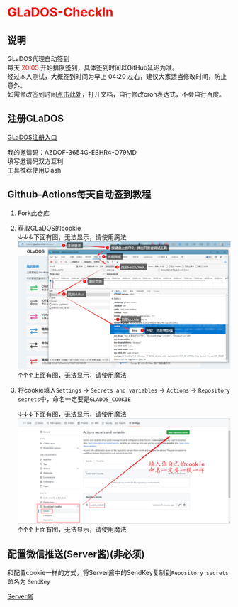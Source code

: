 # <font color="red">GLaDOS-CheckIn</font>

## 说明  
GLaDOS代理自动签到  
每天 <font color="red">20:05</font> 开始排队签到，具体签到时间以GitHub延迟为准。  
经过本人测试，大概签到时间为早上 04:20 左右，建议大家适当修改时间，防止意外。  
如需修改签到时间[点击此处](./.github/workflows/GLaDOS_CheckIn.yml)，打开文档，自行修改cron表达式，不会自行百度。  


## 注册GLaDOS  

[GLaDOS注册入口](https://github.com/glados-network/GLaDOS)  

我的邀请码：AZDOF-3654G-EBHR4-O79MD  
填写邀请码双方互利  
工具推荐使用Clash  


## Github-Actions每天自动签到教程  

1. Fork此仓库  
2. 获取GLaDOS的cookie  
    ↓↓↓下面有图，无法显示，请使用魔法  
    ![](./GLaDOS/images/获取cookie.png)  
    ↑↑↑上面有图，无法显示，请使用魔法  


3. 将cookie填入`Settings` -> `Secrets and variables` -> `Actions` -> `Repository secrets`中，命名一定要是`GLADOS_COOKIE`  

    ↓↓↓下面有图，无法显示，请使用魔法  
    ![](./GLaDOS/images/配置cookie.png)  
    ↑↑↑上面有图，无法显示，请使用魔法  



## 配置微信推送(Server酱)(非必须)  

和配置cookie一样的方式，将Server酱中的SendKey复制到`Repository secrets`命名为 `SendKey`  

[Server酱](https://sct.ftqq.com/)  
